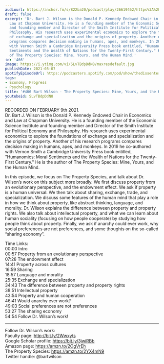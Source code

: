```yaml
---
audiourl: https://anchor.fm/s/822ba20/podcast/play/26619462/https%3A%2F%2Fd3ctxlq1ktw2nl.cloudfront.net%2Fstaging%2F2021-1-12%2Fa106ee80-3414-7f4e-442c-61827099daa2.m4a
draft: false
excerpt: 'Dr. Bart J. Wilson is the Donald P. Kennedy Endowed Chair in Economics and
  Law at Chapman University. He is a founding member of the Economic Science Institute
  and founding member and Director of the Smith Institute for Political Economy and
  Philosophy. His research uses experimental economics to explore the foundations
  of exchange and specialization and the origins of property. Another of his research
  programs compares decision making in humans, apes, and monkeys. In 2019 he co-authored
  with Vernon Smith a Cambridge University Press book entitled, "Humanomics: Moral
  Sentiments and the Wealth of Nations for the Twenty-First Century." He is the author
  of The Property Species: Mine, Yours, and the Human Mind.'
id: '466'
image: https://i.ytimg.com/vi/SLvTBdpDdN8/maxresdefault.jpg
publishDate: 2021-05-07
spotifyEpisodeUrl: https://podcasters.spotify.com/pod/show/thedissenter/episodes/466-Bart-Wilson---The-Property-Species-Mine--Yours--and-the-Human-Mind-eqas46
tags:
- Economy, Progress
- Psychology
title: '#466 Bart Wilson - The Property Species: Mine, Yours, and the Human Mind'
youtubeid: SLvTBdpDdN8
---
```

<div class="timelinks">

RECORDED ON FEBRUARY 9th 2021.  
Dr. Bart J. Wilson is the Donald P. Kennedy Endowed Chair in Economics and Law at Chapman University. He is a founding member of the Economic Science Institute and founding member and Director of the Smith Institute for Political Economy and Philosophy. His research uses experimental economics to explore the foundations of exchange and specialization and the origins of property. Another of his research programs compares decision making in humans, apes, and monkeys. In 2019 he co-authored with Vernon Smith a Cambridge University Press book entitled, "Humanomics: Moral Sentiments and the Wealth of Nations for the Twenty-First Century." He is the author of The Property Species: Mine, Yours, and the Human Mind.

In this episode, we focus on The Property Species, and talk about Dr. Wilson’s work on this subject more broadly. We first discuss property from an evolutionary perspective, and the endowment effect. We ask if property is a human universal. We then talk about sharing, exchange, trade, and specialization. We discuss some features of the human mind that play a role in how we think about property, like abstract thinking, language, and morality. Dr. Wilson explains the difference between property and property rights. We also talk about intellectual property, and what we can learn about human sociality (focusing on how people cooperate) by studying how people think about property. Finally, we ask if anarchy could ever work, why social preferences are not preferences, and some thoughts on the so-called “sharing economy”.

Time Links:  
<time>00:00</time> Intro  
<time>00:57</time> Property from an evolutionary perspective  
<time>07:28</time> The endowment effect  
<time>14:41</time> Property across cultures  
<time>16:59</time> Sharing  
<time>18:57</time> Language and morality  
<time>25:35</time> Exchange and specialization  
<time>34:43</time> The difference between property and property rights  
<time>38:51</time> Intellectual property  
<time>43:54</time> Property and human cooperation  
<time>46:41</time> Would anarchy ever work?  
<time>49:03</time> Social preferences are not preferences  
<time>53:27</time> The sharing economy  
<time>54:54</time> Follow Dr. Wilson’s work!

---

Follow Dr. Wilson’s work:  
Faculty page: http://bit.ly/2Wwxyts  
Google Scholar profile: https://bit.ly/3jwiRBb  
Amazon page: https://amzn.to/2OgVrEh  
The Property Species: https://amzn.to/2YX4mN9  
Twitter handle: @bartwilson
</div>

